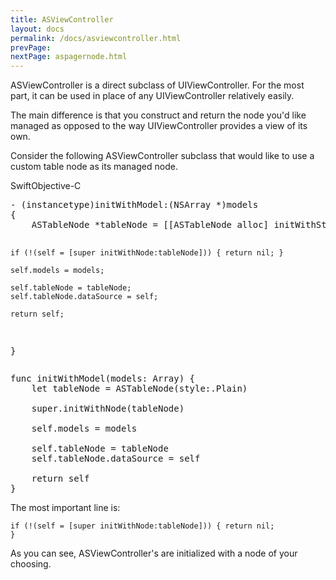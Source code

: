 ```yaml
---
title: ASViewController
layout: docs
permalink: /docs/asviewcontroller.html
prevPage: 
nextPage: aspagernode.html
---
```


ASViewController is a direct subclass of UIViewController.  For the most part, it can be used in place of any UIViewController relatively easily.  
 
The main difference is that you construct and return the node you'd like managed as opposed to the way UIViewController provides a view of its own.

Consider the following ASViewController subclass that would like to use a custom table node as its managed node.

<div class = "highlight-group">
<span class="language-toggle"><a data-lang="swift" class="swiftButton">Swift</a><a data-lang="objective-c" class = "active objcButton">Objective-C</a></span>
<div class = "code">
  <pre lang="objc" class="objcCode">
- (instancetype)initWithModel:(NSArray *)models
{
    ASTableNode *tableNode = [[ASTableNode alloc] initWithStyle:UITableViewStylePlain];

    if (!(self = [super initWithNode:tableNode])) { return nil; }

    self.models = models;
    
    self.tableNode = tableNode;
    self.tableNode.dataSource = self;
    
    return self;
}
  </pre>

  <pre lang="swift" class = "swiftCode hidden">
func initWithModel(models: Array<Model>) {
	let tableNode = ASTableNode(style:.Plain)

    super.initWithNode(tableNode)

    self.models = models
    
    self.tableNode = tableNode
    self.tableNode.dataSource = self
    
    return self
}
</pre>
</div>
</div>

The most important line is:

<code>if (!(self = [super initWithNode:tableNode])) { return nil; }</code>

As you can see, ASViewController's are initialized with a node of your choosing.   